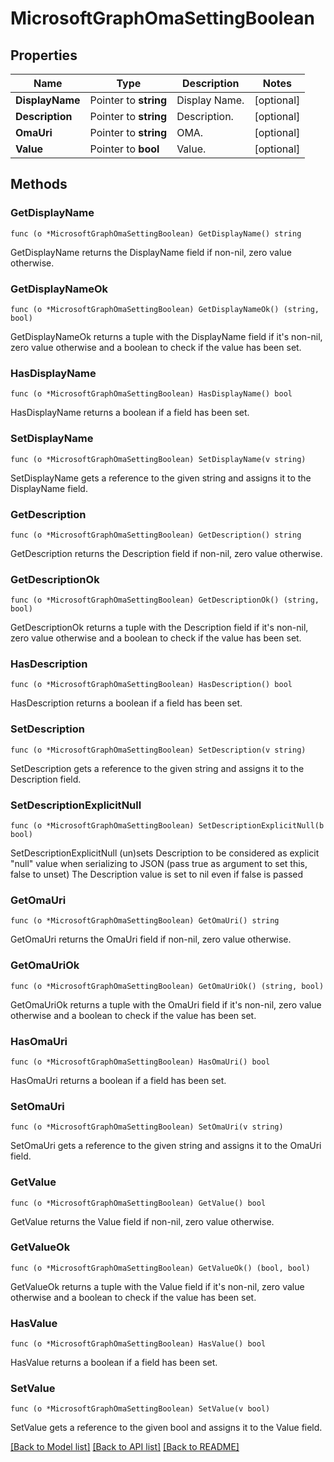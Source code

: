 # MicrosoftGraphOmaSettingBoolean

## Properties

Name | Type | Description | Notes
------------ | ------------- | ------------- | -------------
**DisplayName** | Pointer to **string** | Display Name. | [optional] 
**Description** | Pointer to **string** | Description. | [optional] 
**OmaUri** | Pointer to **string** | OMA. | [optional] 
**Value** | Pointer to **bool** | Value. | [optional] 

## Methods

### GetDisplayName

`func (o *MicrosoftGraphOmaSettingBoolean) GetDisplayName() string`

GetDisplayName returns the DisplayName field if non-nil, zero value otherwise.

### GetDisplayNameOk

`func (o *MicrosoftGraphOmaSettingBoolean) GetDisplayNameOk() (string, bool)`

GetDisplayNameOk returns a tuple with the DisplayName field if it's non-nil, zero value otherwise
and a boolean to check if the value has been set.

### HasDisplayName

`func (o *MicrosoftGraphOmaSettingBoolean) HasDisplayName() bool`

HasDisplayName returns a boolean if a field has been set.

### SetDisplayName

`func (o *MicrosoftGraphOmaSettingBoolean) SetDisplayName(v string)`

SetDisplayName gets a reference to the given string and assigns it to the DisplayName field.

### GetDescription

`func (o *MicrosoftGraphOmaSettingBoolean) GetDescription() string`

GetDescription returns the Description field if non-nil, zero value otherwise.

### GetDescriptionOk

`func (o *MicrosoftGraphOmaSettingBoolean) GetDescriptionOk() (string, bool)`

GetDescriptionOk returns a tuple with the Description field if it's non-nil, zero value otherwise
and a boolean to check if the value has been set.

### HasDescription

`func (o *MicrosoftGraphOmaSettingBoolean) HasDescription() bool`

HasDescription returns a boolean if a field has been set.

### SetDescription

`func (o *MicrosoftGraphOmaSettingBoolean) SetDescription(v string)`

SetDescription gets a reference to the given string and assigns it to the Description field.

### SetDescriptionExplicitNull

`func (o *MicrosoftGraphOmaSettingBoolean) SetDescriptionExplicitNull(b bool)`

SetDescriptionExplicitNull (un)sets Description to be considered as explicit "null" value
when serializing to JSON (pass true as argument to set this, false to unset)
The Description value is set to nil even if false is passed
### GetOmaUri

`func (o *MicrosoftGraphOmaSettingBoolean) GetOmaUri() string`

GetOmaUri returns the OmaUri field if non-nil, zero value otherwise.

### GetOmaUriOk

`func (o *MicrosoftGraphOmaSettingBoolean) GetOmaUriOk() (string, bool)`

GetOmaUriOk returns a tuple with the OmaUri field if it's non-nil, zero value otherwise
and a boolean to check if the value has been set.

### HasOmaUri

`func (o *MicrosoftGraphOmaSettingBoolean) HasOmaUri() bool`

HasOmaUri returns a boolean if a field has been set.

### SetOmaUri

`func (o *MicrosoftGraphOmaSettingBoolean) SetOmaUri(v string)`

SetOmaUri gets a reference to the given string and assigns it to the OmaUri field.

### GetValue

`func (o *MicrosoftGraphOmaSettingBoolean) GetValue() bool`

GetValue returns the Value field if non-nil, zero value otherwise.

### GetValueOk

`func (o *MicrosoftGraphOmaSettingBoolean) GetValueOk() (bool, bool)`

GetValueOk returns a tuple with the Value field if it's non-nil, zero value otherwise
and a boolean to check if the value has been set.

### HasValue

`func (o *MicrosoftGraphOmaSettingBoolean) HasValue() bool`

HasValue returns a boolean if a field has been set.

### SetValue

`func (o *MicrosoftGraphOmaSettingBoolean) SetValue(v bool)`

SetValue gets a reference to the given bool and assigns it to the Value field.


[[Back to Model list]](../README.md#documentation-for-models) [[Back to API list]](../README.md#documentation-for-api-endpoints) [[Back to README]](../README.md)


